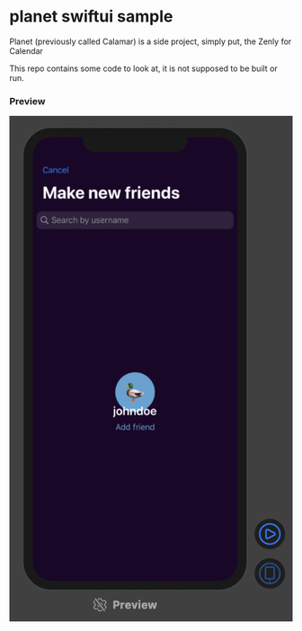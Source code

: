 # planet swiftui sample


Planet (previously called Calamar) is a side project, simply put, the Zenly for Calendar

This repo contains some code to look at, it is not supposed to be built or run.


### Preview

![Preview](preview.png)

